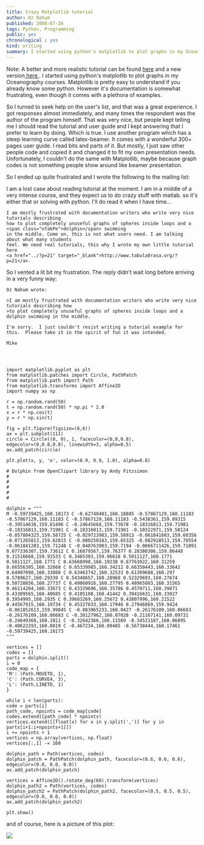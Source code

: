 ```yaml
---
title: Crazy Matplotlib tutorial
author: Oz Nahum
published: 2008-07-26
tags: Python, Programming
public: yes
chronological : yes
kind: writing 
summary: I started using python's matplotlib to plot graphs in my Oceanography courses. Matplotlib is pretty easy to understand if you already know some python. However it's documentation is somewhat frustrating, even though it comes with a plethora of examples.
---
```


Note: A better and more realistic tutorial can be found [here](http://www.tabula0rasa.org/2009/01/a-matplotlib-tutorial/) and a new version[ here ](http://www.tabula0rasa.org/2010/04/another-matplotlib-tutorial/).
I started using python's matplotlib to plot graphs in my Oceanography courses. Matplotlib is pretty easy to understand if you already know some python. However it's documentation is somewhat frustrating, even though it comes with a plethora of examples.

So I turned to seek help on the user's list, and that was a great experience. I got responses almost immediately, and many times the respondent was the author of the program himself. That was very nice, but people kept telling me I should read the tutorial and user guide and I kept answering that I prefer to learn by doing. Which is true. I use another program which has a steep learning curve called latex-beamer. It comes with a wonderful 300+ pages user guide. I read bits and parts of it. But mostly, I just saw other people code and copied it and changed it to fit my own presentation needs. Unfortunately, I couldn't do the same with Matplotlib, maybe because graph codes is not something people show around like beamer presentation.

So I ended up quite frustrated and I wrote the following to the mailing list:

I am a lost case about reading tutorial at the moment.
I am in a middle of a very intense course, and they expect us to do crazy stuff with matlab. so it's either that or solving with python. I'll do read it when I have time...

    
    I am mostly frustrated with documentation writers who write very nice tutorials describing
    how to plot completely unuseful graphs of spheres inside loops and a <span class="nfakPe">dolphin</span> swimming
    in the middle. Come on, this is not what users need. I am talking about what many students
    feel. We need real tutorials, this why I wrote my own little tutorial here
    <a href="../?p=21" target="_blank">http://www.tabula0rasa.org/?p=21</a>.


So I vented a lit bit my frustration. The reply didn't wait long before arriving in a very funny way:



    
    Oz Nahum wrote:
    
    >I am mostly frustrated with documentation writers who write very nice tutorials describing how
    >to plot completely unuseful graphs of spheres inside loops and a dolphin swimming in the middle.
    
    I'm sorry.  I just couldn't resist writing a tutorial example for this.  Please take it in the spirit of fun it was intended.
    
    Mike



    
    import matplotlib.pyplot as plt
    from matplotlib.patches import Circle, PathPatch
    from matplotlib.path import Path
    from matplotlib.transforms import Affine2D
    import numpy as np
    
    r = np.random.rand(50)
    t = np.random.rand(50) * np.pi * 2.0
    x = r * np.cos(t)
    y = r * np.sin(t)
    
    fig = plt.figure(figsize=(6,6))
    ax = plt.subplot(111)
    circle = Circle((0, 0), 1, facecolor=(0,0,0.8),
    edgecolor=(0,0.8,0.8), linewidth=3, alpha=0.5)
    ax.add_patch(circle)
    
    plt.plot(x, y, 'o', color=(0.9, 0.9, 1.0), alpha=0.8)
    
    # Dolphin from OpenClipart library by Andy Fitzsimon
    #
    #
    #
    #
    #
    
    dolphin = """
    M -0.59739425,160.18173 C -0.62740401,160.18885 -0.57867129,160.11183
    -0.57867129,160.11183 C -0.57867129,160.11183 -0.5438361,159.89315
    -0.39514638,159.81496 C -0.24645668,159.73678 -0.18316813,159.71981
    -0.18316813,159.71981 C -0.18316813,159.71981 -0.10322971,159.58124
    -0.057804323,159.58725 C -0.029723983,159.58913 -0.061841603,159.60356
    -0.071265813,159.62815 C -0.080250183,159.65325 -0.082918513,159.70554
    -0.061841203,159.71248 C -0.040763903,159.7194 -0.0066711426,159.71091
    0.077336307,159.73612 C 0.16879567,159.76377 0.28380306,159.86448
    0.31516668,159.91533 C 0.3465303,159.96618 0.5011127,160.1771
    0.5011127,160.1771 C 0.63668998,160.19238 0.67763022,160.31259
    0.66556395,160.32668 C 0.65339985,160.34212 0.66350443,160.33642
    0.64907098,160.33088 C 0.63463742,160.32533 0.61309688,160.297
    0.5789627,160.29339 C 0.54348657,160.28968 0.52329693,160.27674
    0.50728856,160.27737 C 0.49060916,160.27795 0.48965803,160.31565
    0.46114204,160.33673 C 0.43329696,160.35786 0.4570711,160.39871
    0.43309565,160.40685 C 0.4105108,160.41442 0.39416631,160.33027
    0.3954995,160.2935 C 0.39683269,160.25672 0.43807996,160.21522
    0.44567915,160.19734 C 0.45327833,160.17946 0.27946869,159.9424
    -0.061852613,159.99845 C -0.083965233,160.0427 -0.26176109,160.06683
    -0.26176109,160.06683 C -0.30127962,160.07028 -0.21167141,160.09731
    -0.24649368,160.1011 C -0.32642366,160.11569 -0.34521187,160.06895
    -0.40622293,160.0819 C -0.467234,160.09485 -0.56738444,160.17461
    -0.59739425,160.18173
    """
    
    vertices = []
    codes = []
    parts = dolphin.split()
    i = 0
    code_map = {
    'M': (Path.MOVETO, 1),
    'C': (Path.CURVE4, 3),
    'L': (Path.LINETO, 1)
    }
    
    while i < len(parts):
    code = parts[i]
    path_code, npoints = code_map[code]
    codes.extend([path_code] * npoints)
    vertices.extend([[float(x) for x in y.split(',')] for y in parts[i+1:i+npoints+1]])
    i += npoints + 1
    vertices = np.array(vertices, np.float)
    vertices[:,1] -= 160
    
    dolphin_path = Path(vertices, codes)
    dolphin_patch = PathPatch(dolphin_path, facecolor=(0.6, 0.6, 0.6),
    edgecolor=(0.0, 0.0, 0.0))
    ax.add_patch(dolphin_patch)
    
    vertices = Affine2D().rotate_deg(60).transform(vertices)
    dolphin_path2 = Path(vertices, codes)
    dolphin_patch2 = PathPatch(dolphin_path2, facecolor=(0.5, 0.5, 0.5),
    edgecolor=(0.0, 0.0, 0.0))
    ax.add_patch(dolphin_patch2)
    
    plt.show()


and of course, here is a picture of this plot:

[![](http://www.tabula0rasa.org/wp-content/uploads/2008/07/dolphin-300x300.png)](http://www.tabula0rasa.org/wp-content/uploads/2008/07/dolphin.png)

